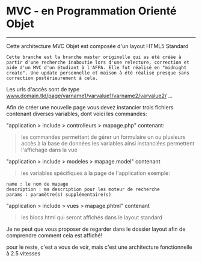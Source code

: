 # MVC - en Programmation Orienté Objet
---
Cette architecture MVC Objet est composée d'un layout HTML5 Standard

`Cette branche est la branche master originelle qui as été créée à partir d'une recherche inaboutie lors d'une relecture, correction et aide d'un MVC d'un étudiant à l'AFPA. Elle fut réalisé en "midnight create". Une update personnelle et maison à été réalisé presque sans correction postérieurement à cela.`

Les urls d'accès sont de type www.domain.tld/page/varname1/varvalue1/varname2/varvalue2/ ...

Afin de créer une nouvelle page vous devez instancier trois fichiers contenant diverses variables, dont voici les commandes:


"application > include > controlleurs > mapage.php" contenant:
> les commandes permettant de gérer un formulaire
> un ou plusieurs accès à la base de données
> les variables ainsi instanciées permettent l'affichage dans la vue

"application > include > modeles > mapage.model" contenant
>les variables spécifiques à la page de l'application exemple:
```
name : le nom de mapage
description : ma description pour les moteur de recherche
params : paramètre(s) supplémentaire(s)
```

"application > include > vues > mapage.phtml" contenant
>les blocs html qui seront affichés dans le layout standard

Je ne peut que vous proposer de regarder dans le dossier layout afin de comprendre comment cela est affiché!


pour le reste, c'est a vous de voir, mais c'est une architecture fonctionnelle à 2.5 vitesses
